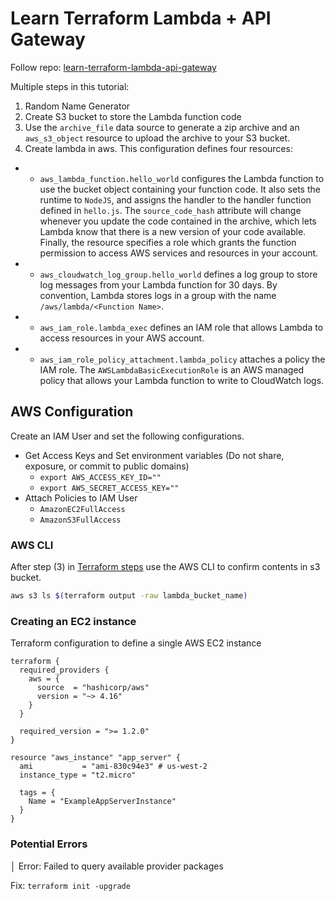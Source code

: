 # Learn Terraform Lambda + API Gateway
Follow repo: [learn-terraform-lambda-api-gateway](https://github.com/hashicorp-education/learn-terraform-lambda-api-gateway)

Multiple steps in this tutorial:
1. Random Name Generator
2. Create S3 bucket to store the Lambda function code
3. Use the `archive_file` data source to generate a zip archive and an `aws_s3_object` resource to upload the archive to your S3 bucket.
4. Create lambda in aws. This configuration defines four resources:
- - `aws_lambda_function.hello_world` configures the Lambda function to use the bucket object containing your function code. It also sets the runtime to `NodeJS`, and assigns the handler to the handler function defined in `hello.js`. The `source_code_hash` attribute will change whenever you update the code contained in the archive, which lets Lambda know that there is a new version of your code available. Finally, the resource specifies a role which grants the function permission to access AWS services and resources in your account.

- - `aws_cloudwatch_log_group.hello_world` defines a log group to store log messages from your Lambda function for 30 days. By convention, Lambda stores logs in a group with the name `/aws/lambda/<Function Name>`.

- - `aws_iam_role.lambda_exec` defines an IAM role that allows Lambda to access resources in your AWS account.

- - `aws_iam_role_policy_attachment.lambda_policy` attaches a policy the IAM role. The `AWSLambdaBasicExecutionRole` is an AWS managed policy that allows your Lambda function to write to CloudWatch logs.

## AWS Configuration
Create an IAM User and set the following configurations.
* Get Access Keys and Set environment variables (Do not share, exposure, or commit to public domains)
    - `export AWS_ACCESS_KEY_ID=""`
    - `export AWS_SECRET_ACCESS_KEY=""`
* Attach Policies to IAM User
    - `AmazonEC2FullAccess`
    - `AmazonS3FullAccess`

### AWS CLI

After step (3) in [Terraform steps](#learn-terraform-lambda--api-gateway) use the AWS CLI to confirm contents in s3 bucket.
```bash
aws s3 ls $(terraform output -raw lambda_bucket_name)
```
### Creating an EC2 instance
Terraform configuration to define a single AWS EC2 instance

```hcl
terraform {
  required_providers {
    aws = {
      source  = "hashicorp/aws"
      version = "~> 4.16"
    }
  }

  required_version = ">= 1.2.0"
}

resource "aws_instance" "app_server" {
  ami           = "ami-830c94e3" # us-west-2
  instance_type = "t2.micro"

  tags = {
    Name = "ExampleAppServerInstance"
  }
}

```

### Potential Errors

│ Error: Failed to query available provider packages

Fix: `terraform init -upgrade`